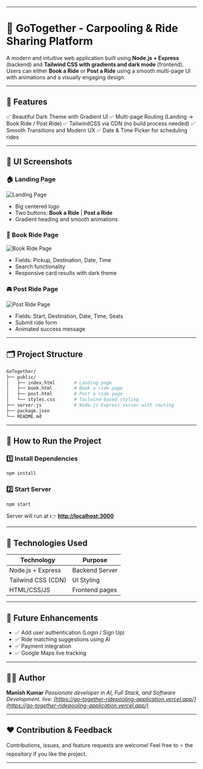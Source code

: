 
---

# 🚗 **GoTogether - Carpooling & Ride Sharing Platform**

A modern and intuitive web application built using **Node.js + Express** (backend) and **Tailwind CSS with gradients and dark mode** (frontend). Users can either **Book a Ride** or **Post a Ride** using a smooth multi-page UI with animations and a visually engaging design.

---

## 🌟 **Features**

✅ Beautiful Dark Theme with Gradient UI
✅ Multi-page Routing (Landing → Book Ride / Post Ride)
✅ TailwindCSS via CDN (no build process needed)
✅ Smooth Transitions and Modern UX
✅ Date & Time Picker for scheduling rides

---

## 📸 **UI Screenshots**


### 🏠 Landing Page

![Landing Page](screenshorts/landing_page.png)

* Big centered logo
* Two buttons: **Book a Ride** | **Post a Ride**
* Gradient heading and smooth animations

### 🚕 Book Ride Page

![Book Ride Page](screenshorts/book_ride_page.png)

* Fields: Pickup, Destination, Date, Time
* Search functionality
* Responsive card results with dark theme

### 🚘 Post Ride Page

![Post Ride Page](screenshorts/post_ride_page.png)

* Fields: Start, Destination, Date, Time, Seats
* Submit ride form
* Animated success message

---

## 🗂️ **Project Structure**

```bash
GoTogether/
├── public/
│   ├── index.html       # Landing page
│   ├── book.html        # Book a ride page
│   ├── post.html        # Post a ride page
│   └── styles.css       # Tailwind-based styling
├── server.js            # Node.js Express server with routing
├── package.json
└── README.md
```

---

## 🚀 **How to Run the Project**

### 1️⃣ Install Dependencies

```bash
npm install
```

### 2️⃣ Start Server

```bash
npm start
```

Server will run at 👉 **[http://localhost:3000](http://localhost:3000)**

---

## 🔧 Technologies Used

| Technology         | Purpose        |
| ------------------ | -------------- |
| Node.js + Express  | Backend Server |
| Tailwind CSS (CDN) | UI Styling     |
| HTML/CSS/JS        | Frontend pages |

---

## 🔮 Future Enhancements

* ✅ Add user authentication (Login / Sign Up)
* ✅ Ride matching suggestions using AI
* ✅ Payment integration
* ✅ Google Maps live tracking

---

## 👨‍💻 Author

**Manish Kumar**
*Passionate developer in AI, Full Stack, and Software Development.*
*live:* *[https://go-together-ridepooling-application.vercel.app/](https://go-together-ridepooling-application.vercel.app/)*

---

## ❤️ Contribution & Feedback

Contributions, issues, and feature requests are welcome!
Feel free to ⭐ the repository if you like the project.

---

